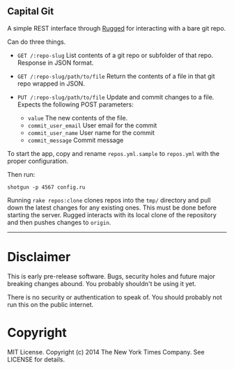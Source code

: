 Capital Git
-----------

A simple REST interface through [Rugged](https://github.com/libgit2/rugged) for interacting with a bare git repo.

Can do three things.

- `GET /:repo-slug`
    List contents of a git repo or subfolder of that repo. Response in JSON format.

- `GET /:repo-slug/path/to/file`
    Return the contents of a file in that git repo wrapped in JSON.

- `PUT /:repo-slug/path/to/file`
    Update and commit changes to a file. Expects the following POST parameters:
    
    - `value` The new contents of the file.
    - `commit_user_email` User email for the commit
    - `commit_user_name` User name for the commit
    - `commit_message` Commit message

To start the app, copy and rename `repos.yml.sample` to `repos.yml` with the proper configuration.

Then run:

`shotgun -p 4567 config.ru`


Running `rake repos:clone` clones repos into the `tmp/` directory and pull down the latest changes for any existing ones. This must be done before starting the server. Rugged interacts with its local clone of the repository and then pushes changes to `origin`.

----

Disclaimer
==========

This is early pre-release software. Bugs, security holes and future major breaking changes abound. You probably shouldn't be using it yet.

There is no security or authentication to speak of. You should probably not run this on the public internet.


Copyright
=========
MIT License.
Copyright (c) 2014 The New York Times Company.
See LICENSE for details.